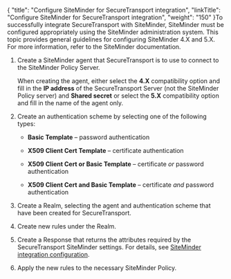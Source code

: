{
    "title": "Configure SiteMinder for SecureTransport integration",
    "linkTitle": "Configure SiteMinder for SecureTransport integration",
    "weight": "150"
}To successfully integrate SecureTransport with SiteMinder, SiteMinder must be configured appropriately using the SiteMinder administration system. This topic provides general guidelines for configuring SiteMinder 4.X and 5.X. For more information, refer to the SiteMinder documentation.

1.  Create a SiteMinder agent that SecureTransport is to use to connect to the SiteMinder Policy Server.  
    When creating the agent, either select the **4.X** compatibility option and fill in the **IP address** of the SecureTransport Server (not the SiteMinder Policy server) and **Shared secret** or select the **5.X** compatibility option and fill in the name of the agent only.
2.  Create an authentication scheme by selecting one of the following types:
    -   **Basic Template** – password authentication
    -   **X509 Client Cert Template** – certificate authentication
    -   **X509 Client Cert or Basic Template** – certificate *or* password authentication
    -   **X509 Client Cert and Basic Template** – certificate *and* password authentication
3.  Create a Realm, selecting the agent and authentication scheme that have been created for SecureTransport.
4.  Create new rules under the Realm.
5.  Create a Response that returns the attributes required by the SecureTransport SiteMinder settings. For details, see [SiteMinder integration configuration](../../c_st_authentication/t_st_siteminderintegrationconfiguration).
6.  Apply the new rules to the necessary SiteMinder Policy.
